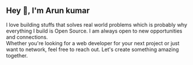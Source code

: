## Hey 👋, I'm Arun kumar   
 I love building stuffs that solves real world problems which is probably why everything I build is Open Source.
 I am always open to new opportunities and connections. <br>
 Whether you're looking for a web developer for your next project or just want to network, feel free to reach out. Let's create something amazing together.
